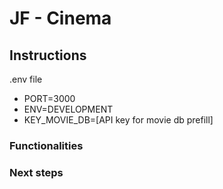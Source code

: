 # JF - Cinema

## Instructions
.env file
- PORT=3000
- ENV=DEVELOPMENT
- KEY_MOVIE_DB=[API key for movie db prefill]

### Functionalities

### Next steps